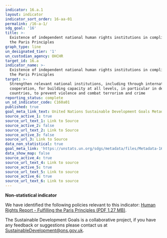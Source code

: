 ```yaml
---
indicator: 16.a.1
layout: indicator
indicator_sort_order: 16-aa-01
permalink: /16-a-1/
sdg_goal: '16'
title: >-
  Existence of independent national human rights institutions in compliance with
  the Paris Principles
graph_type: line
un_designated_tier: '1'
un_custodian_agency: OHCHR
target_id: 16.a
indicator_name: >-
  Existence of independent national human rights institutions in compliance with
  the Paris Principles
target: >-
  Strengthen relevant national institutions, including through international
  cooperation, for building capacity at all levels, in particular in developing
  countries, to prevent violence and combat terrorism and crime
reporting_status: complete
un_sd_indicator_code: C160a01
published: true
goal_meta_link_text: United Nations Sustainable Development Goals Metadata (pdf 1361kB)
source_active_1: true
source_url_text_1: Link to Source
source_active_2: false
source_url_text_2: Link to Source
source_active_3: false
source_url_3: Link to Source
data_non_statistical: true
goal_meta_link: 'https://unstats.un.org/sdgs/metadata/files/Metadata-16-0A-01.pdf'
data_show_map: false
source_active_4: true
source_url_text_4: Link to source
source_active_5: true
source_url_text_5: Link to source
source_active_6: true
source_url_text_6: Link to source
---
```

**Non-statistical indicator**

We have identified the following policies relevant to this indicator: [Human Rights Report - Fulfilling the Paris Principles (PDF 1.27 MB)](https://www.equalityhumanrights.com/sites/default/files/paris_principles.pdf).

The Sustainable Development Goals is a collaborative project, if you have any feedback or suggestions please contact us at <SustainableDevelopment@ons.gov.uk>.